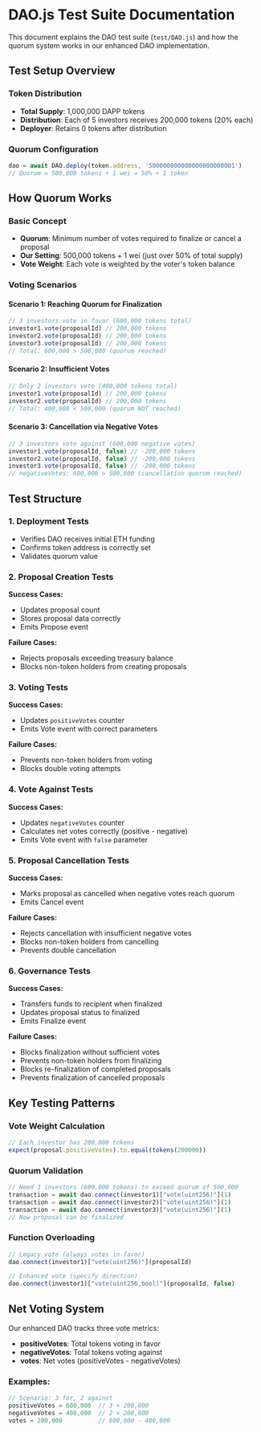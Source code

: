 # DAO.js Test Suite Documentation

This document explains the DAO test suite (`test/DAO.js`) and how the quorum system works in our enhanced DAO implementation.

## Test Setup Overview

### Token Distribution
- **Total Supply**: 1,000,000 DAPP tokens
- **Distribution**: Each of 5 investors receives 200,000 tokens (20% each)
- **Deployer**: Retains 0 tokens after distribution

### Quorum Configuration
```javascript
dao = await DAO.deploy(token.address, '500000000000000000000001')
// Quorum = 500,000 tokens + 1 wei = 50% + 1 token
```

## How Quorum Works

### Basic Concept
- **Quorum**: Minimum number of votes required to finalize or cancel a proposal
- **Our Setting**: 500,000 tokens + 1 wei (just over 50% of total supply)
- **Vote Weight**: Each vote is weighted by the voter's token balance

### Voting Scenarios

#### Scenario 1: Reaching Quorum for Finalization
```javascript
// 3 investors vote in favor (600,000 tokens total)
investor1.vote(proposalId) // 200,000 tokens
investor2.vote(proposalId) // 200,000 tokens  
investor3.vote(proposalId) // 200,000 tokens
// Total: 600,000 > 500,000 (quorum reached)
```

#### Scenario 2: Insufficient Votes
```javascript
// Only 2 investors vote (400,000 tokens total)
investor1.vote(proposalId) // 200,000 tokens
investor2.vote(proposalId) // 200,000 tokens
// Total: 400,000 < 500,000 (quorum NOT reached)
```

#### Scenario 3: Cancellation via Negative Votes
```javascript
// 3 investors vote against (600,000 negative votes)
investor1.vote(proposalId, false) // -200,000 tokens
investor2.vote(proposalId, false) // -200,000 tokens
investor3.vote(proposalId, false) // -200,000 tokens
// negativeVotes: 600,000 > 500,000 (cancellation quorum reached)
```

## Test Structure

### 1. Deployment Tests
- Verifies DAO receives initial ETH funding
- Confirms token address is correctly set
- Validates quorum value

### 2. Proposal Creation Tests
**Success Cases:**
- Updates proposal count
- Stores proposal data correctly
- Emits Propose event

**Failure Cases:**
- Rejects proposals exceeding treasury balance
- Blocks non-token holders from creating proposals

### 3. Voting Tests
**Success Cases:**
- Updates `positiveVotes` counter
- Emits Vote event with correct parameters

**Failure Cases:**
- Prevents non-token holders from voting
- Blocks double voting attempts

### 4. Vote Against Tests
**Success Cases:**
- Updates `negativeVotes` counter
- Calculates net votes correctly (positive - negative)
- Emits Vote event with `false` parameter

### 5. Proposal Cancellation Tests
**Success Cases:**
- Marks proposal as cancelled when negative votes reach quorum
- Emits Cancel event

**Failure Cases:**
- Rejects cancellation with insufficient negative votes
- Blocks non-token holders from cancelling
- Prevents double cancellation

### 6. Governance Tests
**Success Cases:**
- Transfers funds to recipient when finalized
- Updates proposal status to finalized
- Emits Finalize event

**Failure Cases:**
- Blocks finalization without sufficient votes
- Prevents non-token holders from finalizing
- Blocks re-finalization of completed proposals
- Prevents finalization of cancelled proposals

## Key Testing Patterns

### Vote Weight Calculation
```javascript
// Each investor has 200,000 tokens
expect(proposal.positiveVotes).to.equal(tokens(200000))
```

### Quorum Validation
```javascript
// Need 3 investors (600,000 tokens) to exceed quorum of 500,000
transaction = await dao.connect(investor1)["vote(uint256)"](1)
transaction = await dao.connect(investor2)["vote(uint256)"](1)
transaction = await dao.connect(investor3)["vote(uint256)"](1)
// Now proposal can be finalized
```

### Function Overloading
```javascript
// Legacy vote (always votes in favor)
dao.connect(investor1)["vote(uint256)"](proposalId)

// Enhanced vote (specify direction)
dao.connect(investor1)["vote(uint256,bool)"](proposalId, false)
```

## Net Voting System

Our enhanced DAO tracks three vote metrics:
- **positiveVotes**: Total tokens voting in favor
- **negativeVotes**: Total tokens voting against  
- **votes**: Net votes (positiveVotes - negativeVotes)

### Examples:
```javascript
// Scenario: 3 for, 2 against
positiveVotes = 600,000  // 3 × 200,000
negativeVotes = 400,000  // 2 × 200,000
votes = 200,000          // 600,000 - 400,000
```
